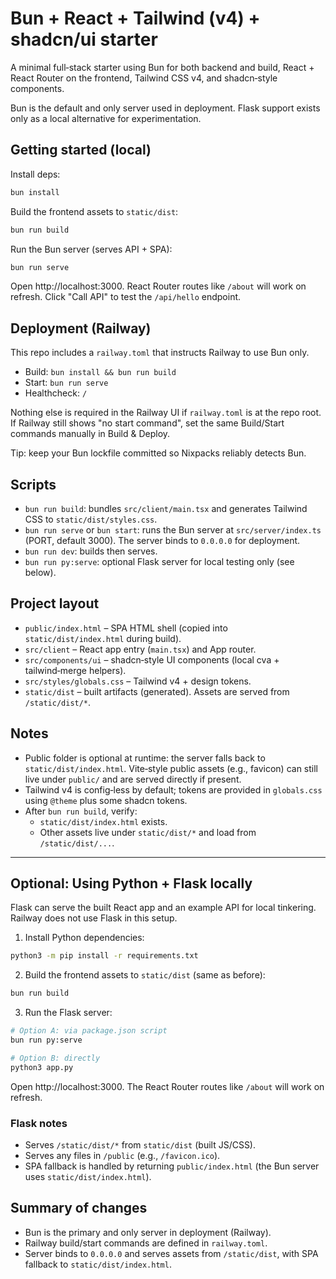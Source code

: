 # Bun + React + Tailwind (v4) + shadcn/ui starter

A minimal full‑stack starter using Bun for both backend and build, React + React Router on the frontend, Tailwind CSS v4, and shadcn‑style components.

Bun is the default and only server used in deployment. Flask support exists only as a local alternative for experimentation.

## Getting started (local)

Install deps:

```bash
bun install
```

Build the frontend assets to `static/dist`:

```bash
bun run build
```

Run the Bun server (serves API + SPA):

```bash
bun run serve
```

Open http://localhost:3000. React Router routes like `/about` will work on refresh. Click "Call API" to test the `/api/hello` endpoint.

## Deployment (Railway)
This repo includes a `railway.toml` that instructs Railway to use Bun only.

- Build: `bun install && bun run build`
- Start: `bun run serve`
- Healthcheck: `/`

Nothing else is required in the Railway UI if `railway.toml` is at the repo root. If Railway still shows "no start command", set the same Build/Start commands manually in Build & Deploy.

Tip: keep your Bun lockfile committed so Nixpacks reliably detects Bun.

## Scripts
- `bun run build`: bundles `src/client/main.tsx` and generates Tailwind CSS to `static/dist/styles.css`.
- `bun run serve` or `bun start`: runs the Bun server at `src/server/index.ts` (PORT, default 3000). The server binds to `0.0.0.0` for deployment.
- `bun run dev`: builds then serves.
- `bun run py:serve`: optional Flask server for local testing only (see below).

## Project layout
- `public/index.html` – SPA HTML shell (copied into `static/dist/index.html` during build).
- `src/client` – React app entry (`main.tsx`) and App router.
- `src/components/ui` – shadcn‑style UI components (local cva + tailwind‑merge helpers).
- `src/styles/globals.css` – Tailwind v4 + design tokens.
- `static/dist` – built artifacts (generated). Assets are served from `/static/dist/*`.

## Notes
- Public folder is optional at runtime: the server falls back to `static/dist/index.html`. Vite‑style public assets (e.g., favicon) can still live under `public/` and are served directly if present.
- Tailwind v4 is config‑less by default; tokens are provided in `globals.css` using `@theme` plus some shadcn tokens.
- After `bun run build`, verify:
  - `static/dist/index.html` exists.
  - Other assets live under `static/dist/*` and load from `/static/dist/...`.

---

## Optional: Using Python + Flask locally
Flask can serve the built React app and an example API for local tinkering. Railway does not use Flask in this setup.

1) Install Python dependencies:

```bash
python3 -m pip install -r requirements.txt
```

2) Build the frontend assets to `static/dist` (same as before):

```bash
bun run build
```

3) Run the Flask server:

```bash
# Option A: via package.json script
bun run py:serve

# Option B: directly
python3 app.py
```

Open http://localhost:3000. The React Router routes like `/about` will work on refresh.

### Flask notes
- Serves `/static/dist/*` from `static/dist` (built JS/CSS).
- Serves any files in `/public` (e.g., `/favicon.ico`).
- SPA fallback is handled by returning `public/index.html` (the Bun server uses `static/dist/index.html`).

## Summary of changes
- Bun is the primary and only server in deployment (Railway). 
- Railway build/start commands are defined in `railway.toml`.
- Server binds to `0.0.0.0` and serves assets from `/static/dist`, with SPA fallback to `static/dist/index.html`.
